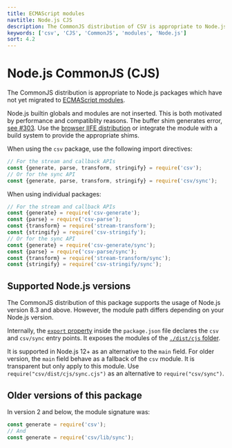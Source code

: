 ```yaml
---
title: ECMAScript modules
navtitle: Node.js CJS
description: The CommonJS distribution of CSV is appropriate to Node.js packages which have not yet migrated to ECMAScript modules.
keywords: ['csv', 'CJS', 'CommonJS', 'modules', 'Node.js']
sort: 4.2
---
```


# Node.js CommonJS (CJS)

The CommonJS distribution is appropriate to Node.js packages which have not yet migrated to [ECMAScript modules](/project/distributions/nodejs_esm/).

Node.js builtin globals and modules are not inserted. This is both motivated by performance and compatiblity reasons. The buffer shim generates error, [see #303](https://github.com/adaltas/node-csv/issues/303). Use the [browser IIFE distribution](/project/distributions/browser_iife/) or integrate the module with a build system to provide the appropriate shims.

When using the `csv` package, use the following import directives:

```js
// For the stream and callback APIs
const {generate, parse, transform, stringify} = require('csv');
// Or for the sync API
const {generate, parse, transform, stringify} = require('csv/sync');
```

When using individual packages:

```js
// For the stream and callback APIs
const {generate} = require('csv-generate');
const {parse} = require('csv-parse');
const {transform} = require('stream-transform');
const {stringify} = require('csv-stringify');
// Or for the sync API
const {generate} = require('csv-generate/sync');
const {parse} = require('csv-parse/sync');
const {transform} = require('stream-transform/sync');
const {stringify} = require('csv-stringify/sync');
```

## Supported Node.js versions

The CommonJS distribution of this package supports the usage of Node.js version 8.3 and above. However, the module path differs depending on your Node.js version.

Internally, the [`export` property](https://nodejs.org/api/packages.html#packages_exports) inside the `package.json` file declares the `csv` and `csv/sync` entry points. It exposes the modules of the [`./dist/cjs` folder](https://github.com/adaltas/node-csv/tree/master/packages/csv/lib).

It is supported in Node.js 12+ as an alternative to the `main` field. For older version, the `main` field behave as a fallback of the `csv` module. It is transparent but only apply to this module. Use `require("csv/dist/cjs/sync.cjs")` as an alternative to `require("csv/sync")`.

## Older versions of this package

In version 2 and below, the module signature was:

```js
const generate = require('csv');
// And
const generate = require('csv/lib/sync');
```
